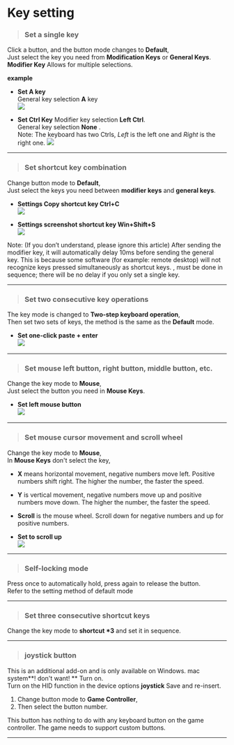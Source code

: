# Key setting

> ### Set a single key  

Click a button, and the button mode changes to **Default**,  
Just select the key you need from **Modification Keys** or **General Keys**.  
**Modifier Key** Allows for multiple selections.  

**example**

- **Set A key**  
General key selection **A** key  
![](/img/A.jpg)

- **Set Ctrl Key**
Modifier key selection **Left Ctrl**.  
General key selection **None** .  
Note: The keyboard has two Ctrls, *Left* is the left one and *Right* is the right one.
![](/img/Ctrl.jpg)
---

> ### Set shortcut key combination

Change button mode to **Default**,  
Just select the keys you need between **modifier keys** and **general keys**.  

- **Settings Copy shortcut key Ctrl+C**  
![](/img/Ctrl+C.jpg)  

- **Settings screenshot shortcut key Win+Shift+S**  
![](/img/win+shift+s.jpg)  

Note: (If you don’t understand, please ignore this article) After sending the modifier key, it will automatically delay 10ms before sending the general key. This is because some software (for example: remote desktop) will not recognize keys pressed simultaneously as shortcut keys. , must be done in sequence; there will be no delay if you only set a single key.

---


> ### Set two consecutive key operations

The key mode is changed to **Two-step keyboard operation**,  
Then set two sets of keys, the method is the same as the **Default** mode.

- **Set one-click paste + enter**  
![](/img/2setp_paste+enter.jpg)

---  


> ### Set mouse left button, right button, middle button, etc.

Change the key mode to **Mouse**,  
Just select the button you need in **Mouse Keys**.  

- **Set left mouse button**  
![](/img/mouse_key_left.jpg)

---  

> ### Set mouse cursor movement and scroll wheel

Change the key mode to **Mouse**,  
In **Mouse Keys** don't select the key,  
- **X** means horizontal movement, negative numbers move left. Positive numbers shift right. The higher the number, the faster the speed.  
- **Y** is vertical movement, negative numbers move up and positive numbers move down. The higher the number, the faster the speed.  
- **Scroll** is the mouse wheel. Scroll down for negative numbers and up for positive numbers.

- **Set to scroll up**  
![](/img/scroll_up.jpg)

---  
> ### Self-locking mode

Press once to automatically hold, press again to release the button.  
Refer to the setting method of default mode

---

> ### Set three consecutive shortcut keys

Change the key mode to **shortcut \*3** and set it in sequence.

---  


> ### joystick button

This is an additional add-on and is only available on Windows. mac system**! don't want! ** Turn on.  
Turn on the HID function in the device options **joystick** Save and re-insert.  
1. Change button mode to **Game Controller**,  
2. Then select the button number.  

This button has nothing to do with any keyboard button on the game controller. The game needs to support custom buttons.  

---  